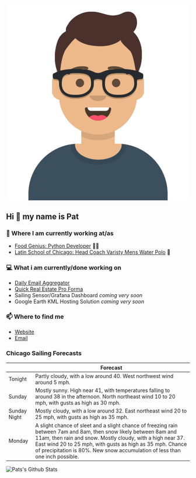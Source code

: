 [![Social banner for p-j-falconer](https://raw.githubusercontent.com/P-J-FALCONER/P-J-FALCONER/master/assets/avataaars.svg)](https://patfalconer.com/)
## Hi :wave: my name is Pat

### 💼 Where I am currently working at/as
- [Food Genius: Python Developer](https://getfoodgenius.com/) 🍔🐍
- [Latin School of Chicago: Head Coach Varisty Mens Water Polo](https://www.latinschool.org/) 🤽


### 💻 What i am currently/done working on
 - [Daily Email Aggregator](https://github.com/P-J-FALCONER/dott_daily_mail)
 - [Quick Real Estate Pro Forma](https://github.com/P-J-FALCONER/henry)
 - Sailing Sensor/Grafana Dashboard *coming very soon*
 - Google Earth KML Hosting Solution *coming very soon*

### 📫 Where to find me
 - [Website](https://patfalconer.com/)
 - [Email](mailto:patrick.j.falconer@gmail.com)


### Chicago Sailing Forecasts
|   | Forecast  |
|---|---|
| Tonight | Partly cloudy, with a low around 40. West northwest wind around 5 mph. |
| Sunday | Mostly sunny. High near 41, with temperatures falling to around 38 in the afternoon. North northeast wind 10 to 20 mph, with gusts as high as 30 mph. |
| Sunday Night | Mostly cloudy, with a low around 32. East northeast wind 20 to 25 mph, with gusts as high as 35 mph. |
| Monday | A slight chance of sleet and a slight chance of freezing rain between 7am and 8am, then snow likely between 8am and 11am, then rain and snow. Mostly cloudy, with a high near 37. East wind 20 to 25 mph, with gusts as high as 35 mph. Chance of precipitation is 80%. New snow accumulation of less than one inch possible. |

![Pats's Github Stats](https://github-readme-stats.vercel.app/api?username=p-j-falconer&show_icons=true&theme=radical)
